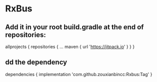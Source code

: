 # RxBus
## Add it in your root build.gradle at the end of repositories:

 allprojects {
		repositories {
			...
			maven { url 'https://jitpack.io' }
		}
	} 

## dd the dependency

dependencies {
	        implementation 'com.github.zouxianbincc:Rxbus:Tag'
	} 
  
  

